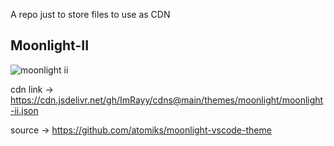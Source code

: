A repo just to store files to use as CDN

Moonlight-II
---

![moonlight ii](https://raw.githubusercontent.com/atomiks/moonlight-vscode-theme/master/preview.png) 

cdn link -> https://cdn.jsdelivr.net/gh/ImRayy/cdns@main/themes/moonlight/moonlight-ii.json

source -> https://github.com/atomiks/moonlight-vscode-theme
